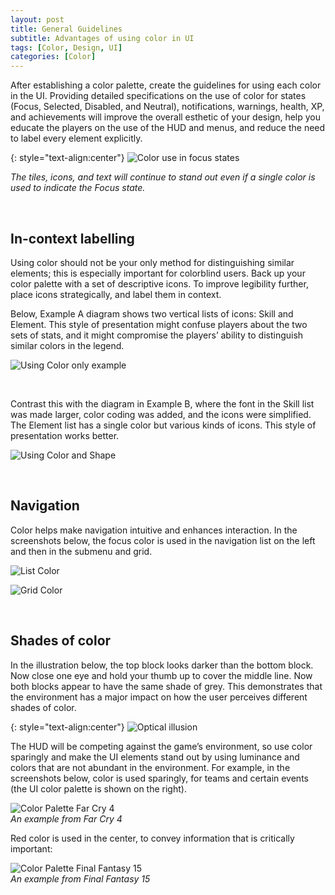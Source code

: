 ```yaml
---
layout: post
title: General Guidelines
subtitle: Advantages of using color in UI 
tags: [Color, Design, UI]
categories: [Color]
---
```


After establishing a color palette, create the guidelines for using each color in the UI. Providing detailed specifications on the use of color for states (Focus, Selected, Disabled, and Neutral), notifications, warnings, health, XP, and achievements will improve the overall esthetic of your design, help you educate the players on the use of the HUD and menus, and reduce the need to label every element explicitly.

{: style="text-align:center"}
![Color use in focus states](/privatebebomalaka/img/Color_FocusStates.png)

_The tiles, icons, and text will continue to stand out even if a single color is used to indicate the Focus state._

<br>

## In-context labelling
Using color should not be your only method for distinguishing similar elements; this is especially important for colorblind users. Back up your color palette with a set of descriptive icons. To improve legibility further, place icons strategically, and label them in context.

Below, Example A diagram shows two vertical lists of icons: Skill and Element. This style of presentation might confuse players about the two sets of stats, and it might compromise the players’ ability to distinguish similar colors in the legend.

![Using Color only example](/privatebebomalaka/img/Color_Example_A.jpg)  

<br>

Contrast this with the diagram in Example B, where the font in the Skill list was made larger, color coding was added, and the icons were simplified. The Element list has a single color but various kinds of icons. This style of presentation works better.

![Using Color and Shape](/privatebebomalaka/img/Color_Example_B.jpg)

<br>

## Navigation
Color helps make navigation intuitive and enhances interaction. In the screenshots below, the focus color is used in the navigation list on the left and then in the submenu and grid.

![List Color](/privatebebomalaka/img/Nav_List_Color.jpg)

![Grid Color](/privatebebomalaka/img/Nav_Grid_Color.jpg)

<br>

## Shades of color
In the illustration below, the top block looks darker than the bottom block. Now close one eye and hold your thumb up to cover the middle line. Now both blocks appear to have the same shade of grey. This demonstrates that the environment has a major impact on how the user perceives different shades of color.

{: style="text-align:center"}
![Optical illusion](/privatebebomalaka/img/Grey_Illustion.jpg)

The HUD will be competing against the game’s environment, so use color sparingly and make the UI elements stand out by using luminance and colors that are not abundant in the environment. For example, in the screenshots below, color is used sparingly, for teams and certain events (the UI color palette is shown on the right).

![Color Palette Far Cry 4](/privatebebomalaka/img/Palette_FarCry4.png)  
_An example from Far Cry 4_

Red color is used in the center, to convey information that is critically important:

![Color Palette Final Fantasy 15](/privatebebomalaka/img/Palette_FFXV.png)  
_An example from Final Fantasy 15_

<br>
